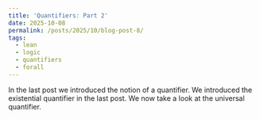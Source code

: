 ```yaml
---
title: 'Quantifiers: Part 2'
date: 2025-10-08
permalink: /posts/2025/10/blog-post-8/
tags:
  - lean
  - logic
  - quantifiers
  - forall
---
```


In the last post we introduced the notion of a quantifier. We introduced the existential quantifier in the last post. We now take a look at the universal quantifier.
